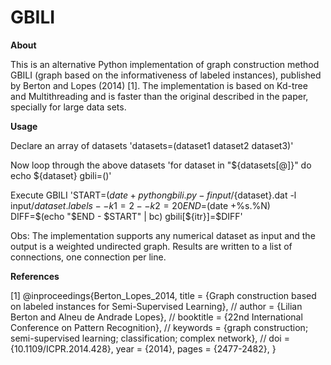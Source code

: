 # GBILI
**About**

This is an alternative Python implementation of graph construction method GBILI (graph based on the informativeness of labeled instances), published by Berton and Lopes (2014) [1]. The implementation is based on Kd-tree and Multithreading and is faster than the original described in the paper, specially for large data sets. 

**Usage**

Declare an array of datasets
'datasets=(dataset1 dataset2 dataset3)'

Now loop through the above datasets
'for dataset in "${datasets[@]}"
do
	echo ${dataset}
	gbili=()'
	
Execute GBILI
	'START=$(date +%s.%N)
	python gbili.py -f input/${dataset}.dat -l input/${dataset}.labels --k1=2 --k2=20
	END=$(date +%s.%N)
	DIFF=$(echo "$END - $START" | bc)
	gbili[${itr}]=$DIFF'

Obs:
The implementation supports any numerical dataset as input and the output is a weighted undirected graph.
Results are written to a list of connections, one connection per line.

**References**

[1] @inproceedings{Berton_Lopes_2014,
  title = {Graph construction based on labeled instances for Semi-Supervised Learning}, //
  author = {Lilian Berton and Alneu de Andrade Lopes}, //
  booktitle = {22nd International Conference on Pattern Recognition}, //
  keywords = {graph construction; semi-supervised learning; classification; complex network}, //
  doi = {10.1109/ICPR.2014.428},
  year = {2014},
  pages = {2477-2482},
}
